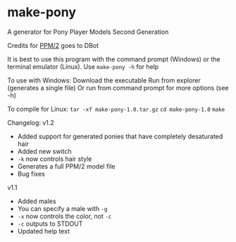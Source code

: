 # make-pony
A generator for Pony Player Models Second Generation

Credits for [PPM/2](https://git.dbot.serealia.ca/Ponyscape-open/PPM2) goes to DBot

It is best to use this program with the command prompt (Windows) or the terminal emulator (Linux).
Use `make-pony -h` for help

To use with Windows:
Download the executable
Run from explorer (generates a single file)
Or run from command prompt for more options (see -h)

To compile for Linux:
`tar -xf make-pony-1.0.tar.gz`
`cd make-pony-1.0`
`make`

Changelog:
v1.2
- Added support for generated ponies that have completely desaturated hair
- Added new switch
- `-k` now controls hair style
- Generates a full PPM/2 model file
- Bug fixes

v1.1
- Added males
- You can specify a male with `-g`
- `-x` now controls the color, not `-c`
- `-c` outputs to STDOUT
- Updated help text
